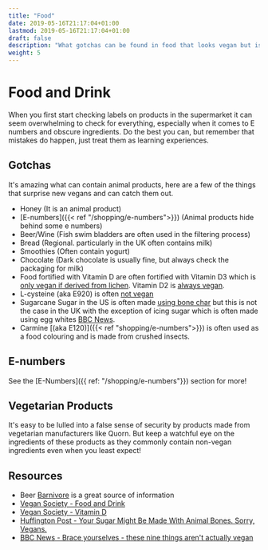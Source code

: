 ```yaml
---
title: "Food"
date: 2019-05-16T21:17:04+01:00
lastmod: 2019-05-16T21:17:04+01:00
draft: false
description: "What gotchas can be found in food that looks vegan but is not?"
weight: 5
---
```


# Food and Drink

When you first start checking labels on products in the supermarket it can seem overwhelming to check for everything, especially when it comes to E numbers and obscure ingredients. Do the best you can, but remember that mistakes do happen, just treat them as learning experiences.

## Gotchas

It's amazing what can contain animal products, here are a few of the things that surprise new vegans and can catch them out.

- Honey (It is an animal product)
- [E-numbers]({{< ref "/shopping/e-numbers">}}) (Animal products hide behind some e numbers)
- Beer/Wine (Fish swim bladders are often used in the filtering process)
- Bread (Regional. particularly in the UK often contains milk)
- Smoothies (Often contain yogurt)
- Chocolate (Dark chocolate is usually fine, but always check the packaging for milk)
- Food fortified with Vitamin D are often fortified with Vitamin D3 which is [only vegan if derived from lichen](https://www.vegansociety.com/resources/nutrition-and-health/nutrients/vitamin-d). Vitamin D2 is [always vegan](https://www.vegansociety.com/resources/nutrition-and-health/nutrients/vitamin-d).
-  L-cysteine (aka E920) is often [not vegan](https://www.vegansociety.com/whats-new/blog/how-avoid-buying-non-vegan-products)
- Sugarcane Sugar in the US is often made [using bone char](https://web.archive.org/web/20190215180609/https://www.huffingtonpost.co.uk/entry/sugar-vegan-bone-char-yikes_us_6391496) but this is not the case in the UK with the exception of icing sugar which is often made using egg whites [BBC News](https://www.bbc.co.uk/bbcthree/article/578edf2d-9c22-453e-ab33-48f7a0568c0b).
- Carmine [(aka E120)]({{< ref "shopping/e-numbers">}}) is often used as a food colouring and is made from crushed insects.

## E-numbers

See the [E-Numbers]({{ ref: "/shopping/e-numbers"}}) section for more!

## Vegetarian Products

It's easy to be lulled into a false sense of security by products made from vegetarian manufacturers like Quorn. But keep a watchful eye on the ingredients of these products as they commonly contain non-vegan ingredients even when you least expect! 

## Resources

- Beer [Barnivore](http://www.barnivore.com/) is a great source of information
- [Vegan Society - Food and Drink](https://www.vegansociety.com/lifestyle/food-and-drink)
- [Vegan Society - Vitamin D](https://www.vegansociety.com/resources/nutrition-and-health/nutrients/vitamin-d)
- [Huffington Post - Your Sugar Might Be Made With Animal Bones. Sorry, Vegans.](https://web.archive.org/web/20190215180609/https://www.huffingtonpost.co.uk/entry/sugar-vegan-bone-char-yikes_us_6391496)
- [BBC News - Brace yourselves - these nine things aren't actually vegan](https://www.bbc.co.uk/bbcthree/article/578edf2d-9c22-453e-ab33-48f7a0568c0b)